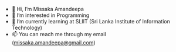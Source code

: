 - 👋 Hi, I’m Missaka Amandeepa
- 👀 I’m interested in Programming
- 🌱 I’m currently learning at SLIIT (Sri Lanka Institute of Information Technology)
- 📫 You can reach me through my email (missaka.amandeepa@gmail.com)

<!---
Missaka11/Missaka11 is a ✨ special ✨ repository because its `README.md` (this file) appears on your GitHub profile.
You can click the Preview link to take a look at your changes.
--->
